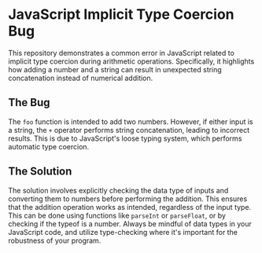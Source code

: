 # JavaScript Implicit Type Coercion Bug

This repository demonstrates a common error in JavaScript related to implicit type coercion during arithmetic operations.  Specifically, it highlights how adding a number and a string can result in unexpected string concatenation instead of numerical addition.

## The Bug

The `foo` function is intended to add two numbers. However, if either input is a string, the `+` operator performs string concatenation, leading to incorrect results. This is due to JavaScript's loose typing system, which performs automatic type coercion.

## The Solution

The solution involves explicitly checking the data type of inputs and converting them to numbers before performing the addition.  This ensures that the addition operation works as intended, regardless of the input type.  This can be done using functions like `parseInt` or `parseFloat`, or by checking if the typeof is a number.  Always be mindful of data types in your JavaScript code, and utilize type-checking where it's important for the robustness of your program.
